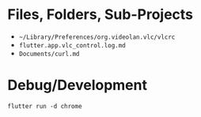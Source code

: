 

Files, Folders, Sub-Projects
============================


* `~/Library/Preferences/org.videolan.vlc/vlcrc`
* `flutter.app.vlc_control.log.md`
* `Documents/curl.md`


Debug/Development
=================



```
flutter run -d chrome
```
